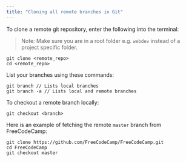 ```yaml
---
title: "Cloning all remote branches in Git"
---
```


To clone a remote git repository, enter the following into the terminal:

> Note: Make sure you are in a root folder e.g. `webdev` instead of a project specific folder.

    git clone <remote_repo>
    cd <remote_repo>

List your branches using these commands:  

    git branch // Lists local branches
    git branch -a // Lists local and remote branches

To checkout a remote branch locally:

    git checkout <branch>

Here is an example of fetching the remote `master` branch from FreeCodeCamp:  

    git clone https://github.com/FreeCodeCamp/FreeCodeCamp.git
    cd FreeCodeCamp
    git checkout master
